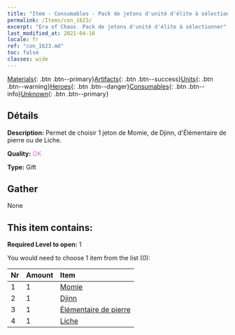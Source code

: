 ```yaml
---
title: "Item - Consumables - Pack de jetons d'unité d'élite à sélectionner"
permalink: /Items/con_1623/
excerpt: "Era of Chaos  Pack de jetons d'unité d'élite à sélectionner"
last_modified_at: 2021-04-16
locale: fr
ref: "con_1623.md"
toc: false
classes: wide
---
```

 [Materials](/fr/Items/){: .btn .btn--primary}[Artifacts](/fr/Items/Artifacts/){: .btn .btn--success}[Units](/fr/Items/Units/){: .btn .btn--warning}[Heroes](/fr/Items/Heroes/){: .btn .btn--danger}[Consumables](/fr/Items/Consumables/){: .btn .btn--info}[Unknown](/fr/Items/Unknown/){: .btn .btn--primary}

## Détails
 **Description:** Permet de choisir 1 jeton de Momie, de Djinn, d'Élémentaire de pierre ou de Liche.

 **Quality:** <span style="color: #DA70D6">OK</span>

 **Type:** Gift

## Gather

  None

## This item contains:

 **Required Level to open:** 1

 You would need to choose 1 item from the list (0):

  | Nr | Amount |     Item    |
  |:---|:-------|:------------|
  | 1 | 1 | [Momie](/fr/Items/unt_215/) |  | 
  | 2 | 1 | [Djinn](/fr/Items/unt_239/) |  | 
  | 3 | 1 | [Élémentaire de pierre](/fr/Items/unt_266/) |  | 
  | 4 | 1 | [Liche](/fr/Items/unt_212/) |  | 
